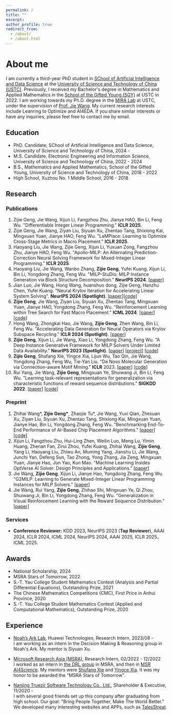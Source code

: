 ```yaml
---
permalink: /
title: ""
excerpt:
author_profile: true
redirect_from: 
  - /about/
  - /about.html
---
```


# About me

I am currently a third-year PhD student in [SChool of Artificial Intelligence and Data Science](https://saids.ustc.edu.cn/main.htm) at the [University of Science and Technology of China (USTC)](http://en.ustc.edu.cn/).
Previously, I received my Bachelor's degree in Mathematics and Applied Mathematics in the [School of the Gifted Young (SGY)](http://en.scgy.ustc.edu.cn/) at USTC in 2022.
I am working towards my Ph.D. degree in the [MIRA Lab](https://miralab.ai/) at USTC, under the supervision of [Prof. Jie Wang](https://miralab.ai/people/jie-wang/).
My current research interests include Leanring to Optimize and AI4EDA.
If you share similar interests or have any inquiries, please feel free to contact me by email.

## Education
- PhD. Candidate, SChool of Artificial Intelligence and Data Science, University of Science and Technology of China, 2024 -
- M.S. Candidate, Electronic Engineering and Information Science, University of Science and Technology of China, 2022 - 2024
- B.S., Mathematics and Applied Mathematics, School of the Gifted Young, University of Science and Technology of China, 2018 - 2022
- High School, Xuzhou No. 1 Middle School, 2016 - 2018

## Research

### Publications
1. Zijie Geng, Jie Wang, Xijun Li, Fangzhou Zhu, Jianye HAO, Bin Li, Feng Wu. "Differentiable Integer Linear Programming." **ICLR 2025**.
1. Zijie Geng, Jie Wang, Ziyan Liu, Siyuan Xu, Zhentao Tang, Shixiong Kai, Mingxuan Yuan, Jianye HAO, Feng Wu. "LaMPlace: Learning to Optimize Cross-Stage Metrics in Macro Placement." **ICLR 2025**.
1. Haoyang Liu, Jie Wang, Zijie Geng, Xijun Li, Yuxuan Zong, Fangzhou Zhu, Jianye HAO, Feng Wu. "Apollo-MILP: An Alternating Prediction-Correction Neural Solving Framework for Mixed-Integer Linear Programming." **ICLR 2025**.
1. Haoyang Liu, Jie Wang, Wanbo Zhang, **Zijie Geng**, Yufei Kuang, Xijun Li, Bin Li, Yongdong Zhang, Feng Wu. "MILP-StuDio: MILP Instance Generation via Block Structure Decomposition." **NeurIPS 2024**. [[paper](https://openreview.net/pdf?id=W433RI0VU4)]
1. Jian Luo, Jie Wang, Hong Wang, huanshuo dong, Zijie Geng, Hanzhu Chen, Yufei Kuang. "Neural Krylov Iteration for Accelerating Linear System Solving". **NeurIPS 2024 (Spotlight)**. [[paper](https://openreview.net/pdf?id=cqfE9eYMdP)][[code](https://github.com/MIRALab-USTC/AI4Sci-NeurKItt)]
1. **Zijie Geng**, Jie Wang, Ziyan Liu, Siyuan Xu, Zhentao Tang, Mingxuan Yuan, Jianye HAO, Yongdong Zhang, Feng Wu. "Reinforcement Learning within Tree Search for Fast Macro Placement." **ICML 2024**. [[paper](https://openreview.net/pdf?id=AJGwSx0RUV)][[code](https://github.com/MIRALab-USTC/AI4EDA-EfficientPlace)]
1. Hong Wang, Zhongkai Hao, Jie Wang, **Zijie Geng**, Zhen Wang, Bin Li, Feng Wu. "Accelerating Data Generation for Neural Operators via Krylov Subspace Recycling." **ICLR 2024 (Spotlight)**. [[paper](https://openreview.net/pdf?id=UpgRVWexaD)]
1. **Zijie Geng**, Xijun Li, Jie Wang, Xiao Li, Yongdong Zhang, Feng Wu. "A Deep Instance Generative Framework for MILP Solvers Under Limited Data Availability." **NeurIPS 2023 (Spotlight)**. [[paper](https://arxiv.org/pdf/2310.02807.pdf)] [[project](https://miralab-ustc.github.io/L2O-G2MILP/)] [[code](https://github.com/MIRALab-USTC/L2O-G2MILP)]
1. **Zijie Geng**, Shufang Xie, Yingce Xia, Lijun Wu, Tao Qin, Jie Wang, Yongdong Zhang, Feng Wu, Tie-Yan Liu. "De Novo Molecular Generation via Connection-aware Motif Mining." **ICLR** 2023. [[paper](https://openreview.net/pdf?id=Q_Jexl8-qDi)] [[code](https://github.com/MIRALab-USTC/AI4Sci-MiCaM)]
1. Rui Yang, Jie Wang, **Zijie Geng**, Mingxuan Ye, Shuiwang Ji, Bin Li, Feng Wu. "Learning task-relevant representations for generalization via characteristic functions of reward sequence distributions." **SIGKDD 2022**. [[paper](https://dl.acm.org/doi/abs/10.1145/3534678.3539391)] [[code](https://github.com/MIRALab-USTC/RL-CRESP)]

### Preprint
1. Zhihai Wang\*, **Zijie Geng\***, Zhaojie Tu\*, Jie Wang, Yuxi Qian, Zhexuan Xu, Ziyan Liu, Siyuan Xu, Zhentao Tang, Shixiong Kai, Mingxuan Yuan, Jianye Hao, Bin Li, Yongdong Zhang, Feng Wu. "Benchmarking End-To-End Performance of AI-Based Chip Placement Algorithms." [[paper](https://arxiv.org/pdf/2407.15026)][[code](https://github.com/MIRALab-USTC/ChiPBench)]
1. Xijun Li, Fangzhou Zhu, Hui-Ling Zhen, Weilin Luo, Meng Lu, Yimin Huang, Zhenan Fan, Zirui Zhou, Yufei Kuang, Zhihai Wang, **Zijie Geng**, Yang Li, Haoyang Liu, Zhiwu An, Muming Yang, Jianshu Li, Jie Wang, Junchi Yan, Defeng Sun, Tao Zhong, Yong Zhang, Jia Zeng, Mingxuan Yuan, Jianye Hao, Jun Yao, Kun Mao. "Machine Learning Insides OptVerse AI Solver: Design Principles and Applications." [[paper](https://arxiv.org/pdf/2401.05960.pdf)]
1. Jie Wang, **Zijie Geng**, Xijun Li, Jianye Hao, Yongdong Zhang, Feng Wu. "G2MILP: Learning to Generate Mixed-Integer Linear Programming Instances for MILP Solvers." [[paper](https://www.techrxiv.org/doi/full/10.36227/techrxiv.24566554.v1)]
1. Jie Wang, Rui Yang, **Zijie Geng**, Zhihao Shi, Mingxuan Ye, Qi Zhou, Shuiwang Ji, Bin Li, Yongdong Zhang, Feng Wu. "Generalization in Visual Reinforcement Learning with the Reward Sequence Distribution." [[paper](https://arxiv.org/pdf/2302.09601.pdf)]

### Services

- **Conference Reviewer:** KDD 2023, NeurIPS 2023 (**Top Reviewer**), AAAI 2024, ICLR 2024, ICML 2024, NeurIPS 2024, AAAI 2025, ICLR 2025， ICML 2025.

## Awards

- National Scholarship, 2024
- MSRA Stars of Tomorrow, 2022
- S.-T. Yau College Student Mathematics Contest (Analysis and Partial Differential Equations), Outstanding Prize, 2021
- The Chinese Mathematics Competitions (CMC), First Price in Anhui Province, 2020
- S.-T. Yau College Student Mathematics Contest (Applied and Computational Mathematics), Outstanding Prize, 2020

## Experience

- [Noah’s Ark Lab](http://dev3.noahlab.com.hk/index.html), Huawei Technologies, Research Intern, 2023/08 - \
  I am working as an intern in the Decision Making & Reasoning group in Noah's Ark. My mentor is Siyuan Xu.
  
- [Microsoft Research Asia (MSRA)](https://www.msra.cn/), Research Intern, 02/2022 - 12/2022 \
  I worked as an intern in [the DRL group](https://www.microsoft.com/en-us/research/group/deep-and-reinforcement-learning-group/) in MSRA, and then in [MSR AI4Science](https://www.microsoft.com/en-us/research/lab/microsoft-research-ai4science/). My mentors were [Shufang Xie](https://www.microsoft.com/en-us/research/people/shufxi/) and [Yingce Xia](https://www.microsoft.com/en-us/research/people/yinxia/). It was my honor to be awarded the "MSRA Stars of Tomorrow".
  
- [Nanjing Truezir Software Technology Co., Ltd.](https://www.truezir.com/), Shareholder & Executive, 11/2020 - \
  I with several good friends set up this company after graduating from high school. Our goal: "Bring People Together, Make The World Better." We developed many interesting websites and APPs, such as [TalesStreat](https://www.talesstreet.com/index.html).

